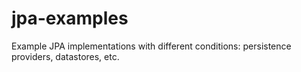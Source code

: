 jpa-examples
============

Example JPA implementations with different conditions: persistence providers, datastores, etc. 